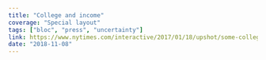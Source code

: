 ```yaml
---
title: "College and income"
coverage: "Special layout"
tags: ["bloc", "press", "uncertainty"]
link: https://www.nytimes.com/interactive/2017/01/18/upshot/some-colleges-have-more-students-from-the-top-1-percent-than-the-bottom-60.html
date: "2018-11-08"
---
```

